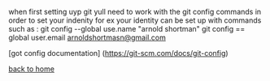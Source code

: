 when first setting uyp git yull need to work with the git config commands in order to set your indenity 
for ex your identity can be set up with commands such as : 
git config --global use.name "arnold shortman"
git config == global user.email arnoldshortmasn@gmail.com

[got config documentation] (https://git-scm.com/docs/git-config) 

[back to home ](../readme.md)